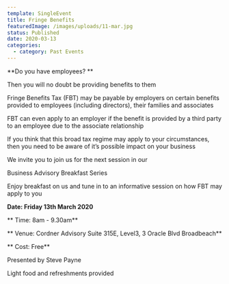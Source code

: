 ```yaml
---
template: SingleEvent
title: Fringe Benefits
featuredImage: /images/uploads/11-mar.jpg
status: Published
date: 2020-03-13
categories:
  - category: Past Events
---
```

**Do you have employees?**



Then you will no doubt be providing benefits to them



Fringe Benefits Tax (FBT) may be payable by employers on certain benefits provided to employees (including directors), their families and associates



FBT can even apply to an employer if the benefit is provided by a third party to an employee due to the associate relationship



If you think that this broad tax regime may apply to your circumstances, then you need to be aware of it’s possible impact on your business



We invite you to join us for the next session in our



Business Advisory Breakfast Series



Enjoy breakfast on us and tune in to an informative session on how FBT may apply to you



**Date: Friday 13th March 2020**

**Time: 8am - 9.30am**

**Venue: Cordner Advisory Suite 315E, Level3, 3 Oracle Blvd Broadbeach**

**Cost: Free**



Presented by Steve Payne



Light food and refreshments provided
